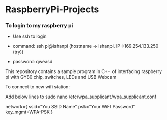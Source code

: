 # RaspberryPi-Projects

### To login to my raspberry pi 

- Use ssh to login

- command: ssh pi@ishanpi (hostname -> ishanpi. IP->169.254.133.250 (try))
- password: qweasd

This repository contains a sample program in C++ of interfacing raspberry pi with GY80 chip, switches, LEDs and USB Webcam

To connect to new wifi station:

Add below lines to sudo nano /etc/wpa_supplicant/wpa_supplicant.conf

network={
    ssid="You SSID Name"
    psk="Your WiFI Password"
    key_mgmt=WPA-PSK
}

